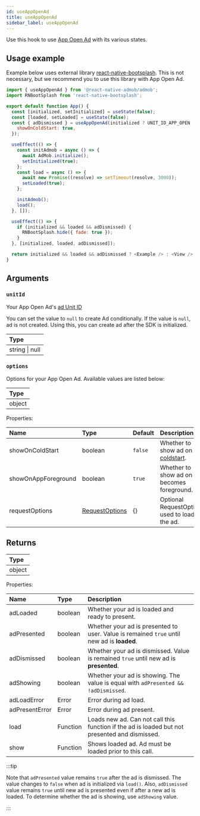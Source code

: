 ```yaml
---
id: useAppOpenAd
title: useAppOpenAd
sidebar_label: useAppOpenAd
---
```


Use this hook to use [App Open Ad](https://developers.google.com/admob/android/app-open-ads) with its various states.

## Usage example

Example below uses external library [react-native-bootsplash](https://github.com/zoontek/react-native-bootsplash). This is not necessary, but we recommend you to use this library with App Open Ad.

```js
import { useAppOpenAd } from '@react-native-admob/admob';
import RNBootSplash from 'react-native-bootsplash';

export default function App() {
  const [initialized, setInitialized] = useState(false);
  const [loaded, setLoaded] = useState(false);
  const { adDismissed } = useAppOpenAd(initialized ? UNIT_ID_APP_OPEN : null, {
    showOnColdStart: true,
  });

  useEffect(() => {
    const initAdmob = async () => {
      await AdMob.initialize();
      setInitialized(true);
    };
    const load = async () => {
      await new Promise((resolve) => setTimeout(resolve, 3000));
      setLoaded(true);
    };

    initAdmob();
    load();
  }, []);

  useEffect(() => {
    if (initialized && loaded && adDismissed) {
      RNBootSplash.hide({ fade: true });
    }
  }, [initialized, loaded, adDismissed]);

  return initialized && loaded && adDismissed ? <Example /> : <View />;
}
```

## Arguments

### `unitId`

Your App Open Ad's [ad Unit ID](https://support.google.com/admob/answer/7356431)

You can set the value to `null` to create Ad conditionally. If the value is `null`, ad is not created. Using this, you can create ad after the SDK is initialized.

| Type           |
| :------------- |
| string \| null |

### `options`

Options for your App Open Ad. Available values are listed below:

| Type   |
| :----- |
| object |

Properties:

| Name                | Type                             | Default | Description                                                                                                |
| :------------------ | :------------------------------- | :------ | :--------------------------------------------------------------------------------------------------------- |
| showOnColdStart     | boolean                          | `false` | Whether to show ad on app [coldstart](https://developers.google.com/admob/android/app-open-ads#coldstart). |
| showOnAppForeground | boolean                          | `true`  | Whether to show ad on app becomes foreground.                                                              |
| requestOptions      | [RequestOptions](RequestOptions) | {}      | Optional RequestOptions used to load the ad.                                                               |

## Returns

| Type   |
| :----- |
| object |

Properties:

| Name           | Type     | Description                                                                                   |
| :------------- | :------- | :-------------------------------------------------------------------------------------------- |
| adLoaded       | boolean  | Whether your ad is loaded and ready to present.                                               |
| adPresented    | boolean  | Whether your ad is presented to user. Value is remained `true` until new ad is **loaded**.    |
| adDismissed    | boolean  | Whether your ad is dismissed. Value is remained `true` until new ad is **presented**.         |
| adShowing      | boolean  | Whether your ad is showing. The value is equal with `adPresented && !adDismissed`.            |
| adLoadError    | Error    | Error during ad load.                                                                         |
| adPresentError | Error    | Error during ad present.                                                                      |
| load           | Function | Loads new ad. Can not call this function if the ad is loaded but not presented and dismissed. |
| show           | Function | Shows loaded ad. Ad must be loaded prior to this call.                                        |

:::tip

Note that `adPresented` value remains `true` after the ad is dismissed. The value changes to `false` when ad is initialized via `load()`. Also, `adDismissed` value remains `true` until new ad is presented even if after a new ad is loaded. To determine whether the ad is showing, use `adShowing` value.

:::

